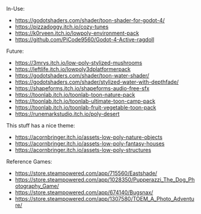 In-Use:
- https://godotshaders.com/shader/toon-shader-for-godot-4/
- https://pizzadoggy.itch.io/cozy-tunes
- https://k0rveen.itch.io/lowpoly-environment-pack
- https://github.com/PiCode9560/Godot-4-Active-ragdoll

Future:
- https://3mrys.itch.io/low-poly-stylized-mushrooms
- https://leftlife.itch.io/lowpoly3dplatformerpack
- https://godotshaders.com/shader/toon-water-shader/
- https://godotshaders.com/shader/stylized-water-with-depthfade/
- https://shapeforms.itch.io/shapeforms-audio-free-sfx
- https://toonlab.itch.io/toonlab-toon-nature-pack
- https://toonlab.itch.io/toonlab-ultimate-toon-camp-pack
- https://toonlab.itch.io/toonlab-fruit-vegetable-toon-pack
- https://runemarkstudio.itch.io/poly-desert

This stuff has a nice theme:
- https://acornbringer.itch.io/assets-low-poly-nature-objects
- https://acornbringer.itch.io/assets-low-poly-fantasy-houses
- https://acornbringer.itch.io/assets-low-poly-structures

Reference Games:
- https://store.steampowered.com/app/715560/Eastshade/
- https://store.steampowered.com/app/1028350/Pupperazzi_The_Dog_Photography_Game/
- https://store.steampowered.com/app/674140/Bugsnax/
- https://store.steampowered.com/app/1307580/TOEM_A_Photo_Adventure/
